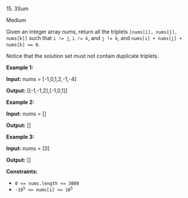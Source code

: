 15\. 3Sum

Medium

Given an integer array nums, return all the triplets `[nums[i], nums[j], nums[k]]` such that `i != j`, `i != k`,
and `j != k`, and `nums[i] + nums[j] + nums[k] == 0`.

Notice that the solution set must not contain duplicate triplets.

**Example 1:**

**Input:** nums = [-1,0,1,2,-1,-4]

**Output:** [[-1,-1,2],[-1,0,1]]

**Example 2:**

**Input:** nums = []

**Output:** []

**Example 3:**

**Input:** nums = [0]

**Output:** []

**Constraints:**

* `0 <= nums.length <= 3000`
* <code>-10<sup>5</sup> <= nums[i] <= 10<sup>5</sup></code>